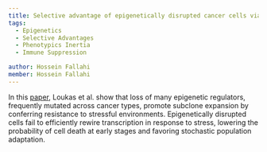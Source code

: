 ```yaml
---
title: Selective advantage of epigenetically disrupted cancer cells via phenotypic inertia
tags:
  - Epigenetics
  - Selective Advantages
  - Phenotypics Inertia
  - Immune Suppression

author: Hossein Fallahi
member: Hossein Fallahi
---
```

In this [paper](https://www.cell.com/cancer-cell/pdf/S1535-6108(22)00493-7.pdf), Loukas et al. show that loss of many epigenetic regulators, frequently mutated across cancer types, promote subclone expansion by conferring resistance to stressful environments. 
Epigenetically disrupted cells fail to efficiently rewire transcription in response to stress, lowering the probability of cell death at early stages and favoring stochastic population adaptation.
